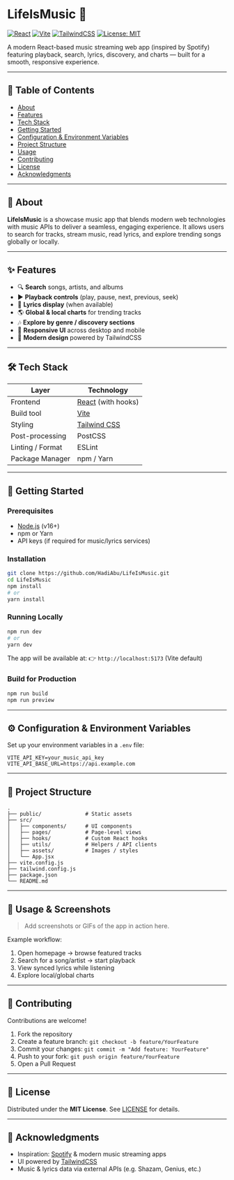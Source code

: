 # LifeIsMusic 🎵

[![React](https://img.shields.io/badge/React-18-blue)](https://react.dev/)
[![Vite](https://img.shields.io/badge/Vite-Build-yellow)](https://vitejs.dev/)
[![TailwindCSS](https://img.shields.io/badge/TailwindCSS-Design-38B2AC)](https://tailwindcss.com/)
[![License: MIT](https://img.shields.io/badge/License-MIT-green.svg)](./LICENSE)

A modern React-based music streaming web app (inspired by Spotify) featuring playback, search, lyrics, discovery, and charts — built for a smooth, responsive experience.

---

## 📖 Table of Contents

* [About](#about)
* [Features](#features)
* [Tech Stack](#tech-stack)
* [Getting Started](#getting-started)
* [Configuration & Environment Variables](#configuration--environment-variables)
* [Project Structure](#project-structure)
* [Usage](#usage--screenshots)
* [Contributing](#contributing)
* [License](#license)
* [Acknowledgments](#acknowledgments)

---

## 🔎 About

**LifeIsMusic** is a showcase music app that blends modern web technologies with music APIs to deliver a seamless, engaging experience.
It allows users to search for tracks, stream music, read lyrics, and explore trending songs globally or locally.

---

## ✨ Features

* 🔍 **Search** songs, artists, and albums
* ▶️ **Playback controls** (play, pause, next, previous, seek)
* 📖 **Lyrics display** (when available)
* 🌎 **Global & local charts** for trending tracks
* 🎶 **Explore by genre / discovery sections**
* 📱 **Responsive UI** across desktop and mobile
* 🎨 **Modern design** powered by TailwindCSS

---

## 🛠 Tech Stack

| Layer            | Technology                               |
| ---------------- | ---------------------------------------- |
| Frontend         | [React](https://react.dev/) (with hooks) |
| Build tool       | [Vite](https://vitejs.dev/)              |
| Styling          | [Tailwind CSS](https://tailwindcss.com/) |
| Post-processing  | PostCSS                                  |
| Linting / Format | ESLint                                   |
| Package Manager  | npm / Yarn                               |

---

## 🚀 Getting Started

### Prerequisites

* [Node.js](https://nodejs.org/) (v16+)
* npm or Yarn
* API keys (if required for music/lyrics services)

### Installation

```bash
git clone https://github.com/HadiAbu/LifeIsMusic.git
cd LifeIsMusic
npm install
# or
yarn install
```

### Running Locally

```bash
npm run dev
# or
yarn dev
```

The app will be available at:
👉 `http://localhost:5173` (Vite default)

### Build for Production

```bash
npm run build
npm run preview
```

---

## ⚙️ Configuration & Environment Variables

Set up your environment variables in a `.env` file:

```env
VITE_API_KEY=your_music_api_key
VITE_API_BASE_URL=https://api.example.com
```

---

## 📂 Project Structure

```
.
├── public/              # Static assets
├── src/
│   ├── components/      # UI components
│   ├── pages/           # Page-level views
│   ├── hooks/           # Custom React hooks
│   ├── utils/           # Helpers / API clients
│   ├── assets/          # Images / styles
│   └── App.jsx
├── vite.config.js
├── tailwind.config.js
├── package.json
└── README.md
```

---

## 📸 Usage & Screenshots

> Add screenshots or GIFs of the app in action here.

Example workflow:

1. Open homepage → browse featured tracks
2. Search for a song/artist → start playback
3. View synced lyrics while listening
4. Explore local/global charts

---

## 🤝 Contributing

Contributions are welcome!

1. Fork the repository
2. Create a feature branch: `git checkout -b feature/YourFeature`
3. Commit your changes: `git commit -m "Add feature: YourFeature"`
4. Push to your fork: `git push origin feature/YourFeature`
5. Open a Pull Request

---

## 📜 License

Distributed under the **MIT License**.
See [LICENSE](./LICENSE) for details.

---

## 🙏 Acknowledgments

* Inspiration: [Spotify](https://spotify.com) & modern music streaming apps
* UI powered by [TailwindCSS](https://tailwindcss.com/)
* Music & lyrics data via external APIs (e.g. Shazam, Genius, etc.)
